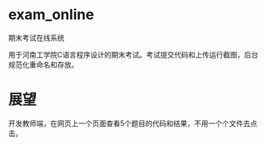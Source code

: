 # exam_online
期末考试在线系统

用于河南工学院C语言程序设计的期末考试。考试提交代码和上传运行截图，后台规范化重命名和存放。

# 展望
开发教师端，在网页上一个页面查看5个题目的代码和结果，不用一个个文件去点击。
